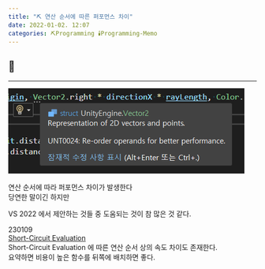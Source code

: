 ```yaml
---
title: "⛏️ 연산 순서에 따른 퍼포먼스 차이"
date: 2022-01-02. 12:07
categories: ⛏️Programming 🕯️Programming-Memo
---
```

## 💎

---

![참고](\assets\img\0003.png)

연산 순서에 따라 퍼포먼스 차이가 발생한다  
당연한 말이긴 하지만  

VS 2022 에서 제안하는 것들 중 도움되는 것이 참 많은 것 같다.  

230109  
[Short-Circuit Evaluation](https://mascari4615.github.io/posts/Short-Circuit-Evaluation/)  
Short-Circuit Evaluation 에 따른 연산 순서 상의 속도 차이도 존재한다.  
요약하면 비용이 높은 함수를 뒤쪽에 배치하면 좋다.  
